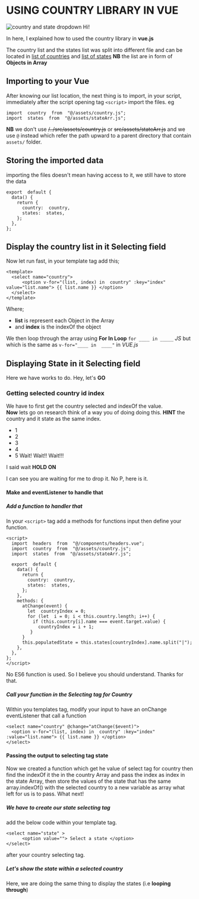 # USING COUNTRY LIBRARY IN VUE

![country and state dropdown](https://static.skillshare.com/uploads/discussion/tmp/b8a9848c)
Hi!

In here, I explained how to used the country library in **vue.js**

The country list and the states list was split into different file and can be located in [list of countries](/src/assets/country.js) and  [list of states](/src/assets/stateArr.js)
**NB** the list are in form of **Objects in Array**

## Importing to your Vue 

After knowing our list location, the next thing is to import, in your script, immediately after the script opening tag `<script>` import the files. eg

    import  country  from  "@/assets/country.js";
    import  states  from  "@/assets/stateArr.js";

**NB** we don't use ~~/../src/assets/country.js~~ or ~~src/assets/stateArr.js~~ and we use `@` instead which refer the path upward to a parent directory that contain `assets/` folder.
 

## Storing the imported data

importing the files doesn't mean having access to it, we still have to store the data

    export  default {
      data() {
        return {
          country:  country,
          states:  states,
        };
      },
    };

## Display the country list in it Selecting field

Now let run fast, in your template tag add this;

    <template>
      <select name="country">
          <option v-for="(list, index) in  country" :key="index" value="list.name"> {{ list.name }} </option>
      </select>
    </template>
Where;

 - **list** is represent each Object in the Array
 - and **index** is the indexOf the object

We then loop through the array using **For In Loop** `for ____ in _____` *JS* but which is the same as `v-for="____ in  ____"` in *VUE.js*

## Displaying State in it Selecting field
Here we have works to do. Hey, let's **GO**

### Getting selected country id index
We have to first get the country selected and indexOf the value.  
**Now** lets go on research think of a way you of doing doing this.
**HINT** the country and it state as the same index.

- 1
- 2
- 3
- 4
- 5
Wait! Wait!! Wait!!!

I said wait **HOLD ON**

I can see you are waiting for me to drop it. No P, here is it.
#### Make and eventListener to handle that
##### Add a function to handler that
In your `<script>` tag add a methods for functions input then define your function.

    <script>
      import  headers  from  "@/components/headers.vue";
      import  country  from  "@/assets/country.js";
      import  states  from  "@/assets/stateArr.js";
    
      export  default {
        data() {
          return {
            country:  country,
            states:  states,
          };
        },
        methods: {
          atChange(event) {
            let  countryIndex = 0;
            for (let  i = 0; i < this.country.length; i++) {
              if (this.country[i].name === event.target.value) {
                countryIndex = i + 1;
             }
          }
          this.populatedState = this.states[countryIndex].name.split("|");
        },
      },
    };
    </script>

No ES6 function is used. So I believe you should understand. Thanks for that.


##### Call your function in the Selecting tag for Country
Within you templates tag, modify your input to have an onChange eventListener that call a function
 
    <select name="country" @change="atChange($event)">
      <option v-for="(list, index) in  country" :key="index" :value="list.name"> {{ list.name }} </option>
    </select>
 
 #### Passing the output to selecting tag state
 Now we created a function which get he value of select tag for country then find the indexOf it the in the country Array and pass the index as index in the state Array, then store the values of the state that has the same array.indexOf() with the selected country to a new variable as array what left for us is to pass. What next!

##### We have  to create our state selecting tag
add the below code within your template tag.

    <select name="state" >
          <option value=""> Select a state </option>
    </select>
after your country selecting tag.
##### Let's show the state within a selected country
Here, we are doing the same thing to display the states (i.e **looping through**)  

<template>
  

    <select name="country">
          <option v-for="(list, index) in  country" :key="index" value="list.name"> {{ list.name }} </option>
      </select>
      
      <select name="country" @change="atChange($event)">
          <option v-for="(state, index) in  populatedState" :key="index" value="state.name"> {{ state.name }} </option>
      </select>
    </template>

Thanks for reading and using this library.

Thanks to [@Top_Universe](https://topuniverse/org) for this opportunity.
